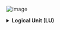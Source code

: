 ![image](https://github.com/k2view-academy/K2View-Academy/blob/master/articles/images/welcome_to_wiki.png)


<details>
<summary markdown="span"><strong>Logical Unit (LU)<strong></summary>
<ul>
      <li><a href="https://github.com/k2view-academy/K2View-Academy/blob/master/articles/03_logical_units/01_LU_overview.md">LU Overview</a></li>
      <li><a href="https://github.com/k2view-academy/K2View-Academy/blob/master/articles/03_logical_units/02_create_a_logical_unit_flow.md">Create a Logical Unit</li>
<li><a href="https://github.com/k2view-academy/K2View-Academy/blob/master/articles/03_logical_units/03_LU_schema_window.md">LU Schema Window</li>
<li><a href="https://github.com/k2view-academy/K2View-Academy/blob/master/articles/03_logical_units/04_LU_properties.md">LU Properties</a></li>
<li><a href="https://github.com/k2view-academy/K2View-Academy/blob/master/articles/03_logical_units/05_create_a_new_LU_object.md">Create New LU Object</a></li>
<li><a href="https://github.com/k2view-academy/K2View-Academy/blob/master/articles/03_logical_units/06_auto_discovery_wizard.md">Auto Discovery Wizard</a></li>
<li><a href="https://github.com/k2view-academy/K2View-Academy/blob/master/articles/03_logical_units/07_build__or_update_an_LU_schema.md">Auto Discovery - Build or Update LU Schema</a></li>
<li><a href="https://github.com/k2view-academy/K2View-Academy/blob/master/articles/03_logical_units/08_define_root_table_and_instance_ID_LU_schema.md">Set Root Table and Instance ID Column</a></li>
<li><a href="https://github.com/k2view-academy/K2View-Academy/blob/master/articles/03_logical_units/09_add_table_to_a_schema.md">Add a Table to a Schema</a></li>
<li><a href="https://github.com/k2view-academy/K2View-Academy/blob/master/articles/03_logical_units/10_delete_table_from_a_schema.md">Delete a Table from a Schema</a></li>
<li><a href="https://github.com/k2view-academy/K2View-Academy/blob/master/articles/03_logical_units/11_add_delete_table_population.md">Add/Delete Population from LU Schema</a></li>
<li><a href="https://github.com/k2view-academy/K2View-Academy/blob/master/articles/03_logical_units/12_LU_hierarchy_and_linking_table_population.md">LU Hierarchy and Linking Table Populations</a></li>
<li><a href="https://github.com/k2view-academy/K2View-Academy/blob/master/articles/03_logical_units/13_disable_enable_populations_in_schema.md">Disable/Enable Populations in the Schema</a></li>
<li><a href="https://github.com/k2view-academy/K2View-Academy/blob/master/articles/03_logical_units/14_edit%20enrichment%20order.md">Edit Enrichment Order</a></li>
<li><a href="https://github.com/k2view-academy/K2View-Academy/blob/master/articles/03_logical_units/15_LU_schema_edit_reference_tab.md">Check Reference Tables</a></li>
<li><a href="https://github.com/k2view-academy/K2View-Academy/blob/master/articles/03_logical_units/16_LU_schema_group_and_ungroup_tables.md">LU Schema: Group and Ungroup Tables</a></li>
<li><a href="https://github.com/k2view-academy/K2View-Academy/blob/master/articles/03_logical_units/17_LU_schema_change_root_table.md">LU Schema: Change Root Table</a></li>
<li><a href="https://github.com/k2view-academy/K2View-Academy/blob/master/articles/03_logical_units/18_LU_schema_refresh_LU_options.md">LU Schema: Refresh LU Options</a></li>
</ul>
</details>





